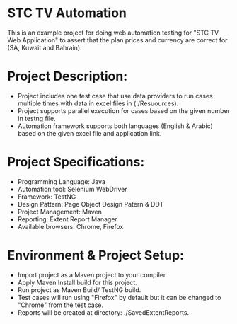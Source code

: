 # STC TV Automation
This is an example project for doing web automation testing for "STC TV Web Application" to assert that the plan prices and currency are correct for (SA, Kuwait and Bahrain).

# Project Description:
- Project includes one test case that use data providers to run cases multiple times with data in excel files in (./Resuources).
- Project supports parallel execution for cases based on the given number in testng file.
- Automation framework supports both languages (English & Arabic) based on the given excel file and application link.

# Project Specifications:
- Programming Language: Java
- Automation tool: Selenium WebDriver
- Framework: TestNG
- Design Pattern: Page Object Design Patern & DDT
- Project Management: Maven
- Reporting: Extent Report Manager
- Available browsers: Chrome, Firefox

# Environment & Project Setup:
- Import project as a Maven project to your compiler.
- Apply Maven Install build for this project.
- Run project as Maven Build/ TestNG build.
- Test cases will run using "Firefox" by default but it can be changed to "Chrome" from the test case.
- Reports will be created at directory: ./SavedExtentReports.

